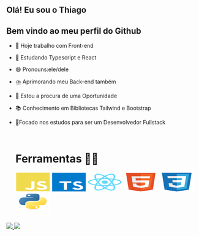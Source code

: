 ## Olá! Eu sou o Thiago
## Bem vindo ao meu perfil do Github

- 💼 Hoje trabalho com Front-end
- 🌱 Estudando Typescript e React
- 😄 Pronouns:ele/dele
- ⛈️ Aprimorando meu Back-end também
- 🎲 Estou a procura de uma Oportunidade
- 📚 Conhecimento em Bibliotecas Tailwind e Bootstrap
- 🔭Focado nos estudos para ser um Desenvolvedor Fullstack

  <div style="display: inline_block"><br>
    <h1>Ferramentas 🧑‍💻</h1>
  <img align="center" alt="Thiudiaz-Js" height="50" width="90" src="https://raw.githubusercontent.com/devicons/devicon/master/icons/javascript/javascript-plain.svg">
  <img align="center" alt="Thiudiaz-Ts" height="50" width="90" src="https://raw.githubusercontent.com/devicons/devicon/master/icons/typescript/typescript-plain.svg">
  <img align="center" alt="Thiudiaz-React" height="50" width="90" src="https://raw.githubusercontent.com/devicons/devicon/master/icons/react/react-original.svg">
  <img align="center" alt="Thiudiaz-HTML" height="50" width="90" src="https://raw.githubusercontent.com/devicons/devicon/master/icons/html5/html5-original.svg">
  <img align="center" alt="Thiudiaz-CSS" height="50" width="90" src="https://raw.githubusercontent.com/devicons/devicon/master/icons/css3/css3-original.svg">
  <img align="center" alt="Rafa-Python" height="50" width="90" src="https://raw.githubusercontent.com/devicons/devicon/master/icons/python/python-original.svg"><br><br>
  
  




<div>
<a href="https://github.com/Thiudiaz">
<img loading="lazy" height="180em" src="https://github-readme-stats.vercel.app/api/top-langs/?username=Thiudiaz&layout=compact&langs_count=7&theme=dracula"/>
<img loading="lazy" height="180em" src="https://github-readme-stats.vercel.app/api?username=Thiudiaz&show_icons=true&theme=dracula&include_all_commits=true&count_private=true"/>
</div>











  
